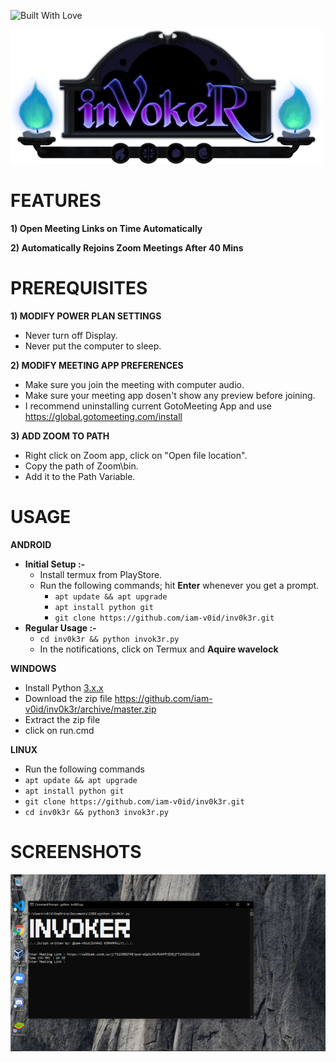 <p align="left">
  <a><img title="Built With Love" src="https://forthebadge.com/images/badges/built-with-love.svg" ></a>
 </p>
 <p align="left">
  <img src="https://github.com/iam-v0id/inv0k3r/blob/master/banner.png">  
</p>


# FEATURES
**1) Open Meeting Links on Time Automatically**

**2) Automatically Rejoins Zoom Meetings After 40 Mins**

# PREREQUISITES
**1) MODIFY POWER PLAN SETTINGS**
- Never turn off Display.
- Never put the computer to sleep.

**2) MODIFY MEETING APP PREFERENCES**
- Make sure you join the meeting with computer audio.
- Make sure your meeting app dosen't show any preview before joining.
- I recommend uninstalling current GotoMeeting App and use https://global.gotomeeting.com/install

**3) ADD ZOOM TO PATH** 
- Right click on Zoom app, click on "Open file location".
- Copy the path of Zoom\bin.
- Add it to the Path Variable.

# USAGE
**ANDROID**
- **Initial Setup :-**
    - Install termux from PlayStore.
    - Run the following commands; hit **Enter** whenever you get a prompt.
      - ``apt update && apt upgrade``
      - ``apt install python git``
      - ``git clone https://github.com/iam-v0id/inv0k3r.git``
- **Regular Usage :-**
  - ``cd inv0k3r && python invok3r.py``
  - In the notifications, click on Termux and **Aquire wavelock** 

**WINDOWS**
- Install Python <a href="https://www.python.org/downloads/">3.x.x</a>
- Download the zip file https://github.com/iam-v0id/inv0k3r/archive/master.zip
- Extract the zip file
- click on run.cmd

**LINUX**
- Run the following commands
- ``apt update && apt upgrade``
- ``apt install python git``
- ``git clone https://github.com/iam-v0id/inv0k3r.git``
- ``cd inv0k3r && python3 invok3r.py``


# SCREENSHOTS

<p align="left">
  <a><img src="https://github.com/iam-v0id/inv0k3r/blob/master/Screenshot.png" ></a>
</p>
